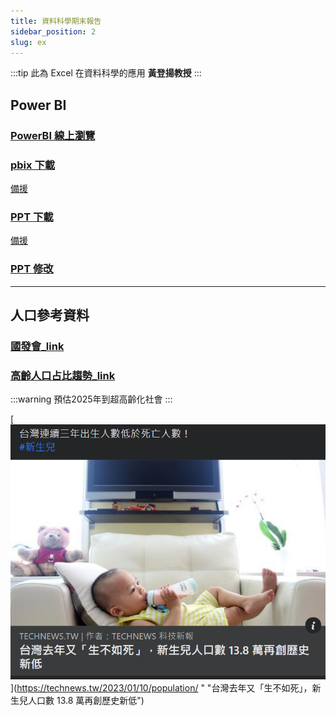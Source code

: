 ```yaml
---
title: 資料科學期末報告
sidebar_position: 2
slug: ex
---
```


:::tip
此為 Excel 在資料科學的應用 **黃登揚教授**
:::

## Power BI

### [PowerBI 線上瀏覽](https://brid.gq/p)

### [pbix 下載](https://brid.gq/p-f)
[備援](./國民年金.pbix)
### [PPT 下載](https://brid.gq/ex)
[備援](./期末excel報告.pptx)
### [PPT 修改](https://brid.gq/finalppt)

---

## 人口參考資料

### [國發會\_link](https://www.ndc.gov.tw/Content_List.aspx?n=D527207EEEF59B9B)

### [高齡人口占比趨勢\_link](https://pop-proj.ndc.gov.tw/chart.aspx?c=10&uid=66&pid=60)
:::warning
預估2025年到超高齡化社會
:::

[![Alt Text](2023-01-11_12-12.png "生育率新低")](https://technews.tw/2023/01/10/population/ "
"台灣去年又「生不如死」，新生兒人口數 13.8 萬再創歷史新低")  